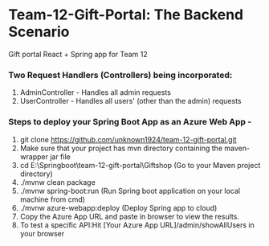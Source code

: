 # Team-12-Gift-Portal: The Backend Scenario
Gift portal React + Spring app for Team 12

### Two Request Handlers (Controllers) being incorporated:
1) AdminController - Handles all admin requests
2) UserController - Handles all users' (other than the admin) requests

### Steps to deploy your Spring Boot App as an Azure Web App - 
1) git clone https://github.com/unknown1924/team-12-gift-portal.git
2) Make sure that your project has mvn directory containing the maven-wrapper jar file
3) cd E:\Springboot\team-12-gift-portal\Giftshop (Go to your Maven project directory)
4)  ./mvnw clean package
5)  ./mvnw spring-boot:run (Run Spring boot application on your local machine from cmd)
6)  ./mvnw azure-webapp:deploy (Deploy Spring app to cloud)
7)  Copy the Azure App URL and paste in browser to view the results.
8)  To test a specific API:Hit [Your Azure App URL]/admin/showAllUsers in your browser
